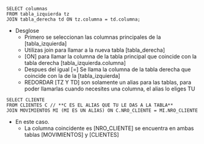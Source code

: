 ```
SELECT columnas 
FROM tabla_izquierda tz 
JOIN tabla_derecha td ON tz.columna = td.columna;
```

- Desglose
	- Primero se seleccionan las columnas principales de la [tabla_izquierda]
	- Utilizas join para llamar a la nueva tabla [tabla_derecha] 
	- [ON] para llamar la columna de la tabla principal que coincide con la tabla derecha [tabla_izquierda.columna]
	- Despues del igual [=] Se llama la columna de la tabla derecha que coincide con la de la [tabla_izquierda]
	- REDORDAR [TZ Y TD] son solamente un alias para las tablas, para poder llamarlas cuando necesites una columna, el alias lo eliges TU

```
SELECT CLIENTE
FROM CLIENTES C // **C ES EL ALIAS QUE TU LE DAS A LA TABLA**
JOIN MOVIMIENTOS MI (MI ES UN ALIAS) ON C.NRO_CLIENTE = MI.NRO_CLIENTE
```

- En este caso.
	- La columna coincidente es [NRO_CLIENTE] se encuentra en ambas tablas [MOVIMIENTOS] y [CLIENTES]